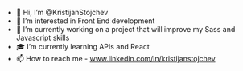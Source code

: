 - 👋 Hi, I’m @KristijanStojchev
- 👀 I’m interested in Front End development
- 🌱 I’m currently working on a project that will improve my Sass and Javascript skills
- 🎓 I’m currently learning APIs and React
- 📫 How to reach me - www.linkedin.com/in/kristijanstojchev

<!---
KristijanStojchev/KristijanStojchev is a ✨ special ✨ repository because its `README.md` (this file) appears on your GitHub profile.
You can click the Preview link to take a look at your changes.
--->
